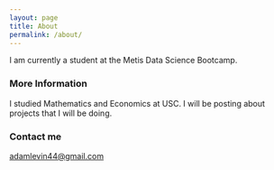 ```yaml
---
layout: page
title: About
permalink: /about/
---
```


I am currently a student at the Metis Data Science Bootcamp.

### More Information

I studied Mathematics and Economics at USC. I will be posting about projects that I will be doing.

### Contact me

[adamlevin44@gmail.com](mailto:adamlevin44@gmail.com)

